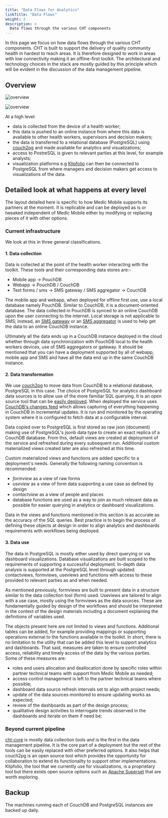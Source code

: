 ```yaml
---
title: "Data Flows for Analytics"
linkTitle: "Data Flows"
weight: 3
description: >
  Data flows through the various CHT components
---
```


In this page we focus on how data flows through the various CHT components. CHT is built to support the delivery of quality community health in hardest to reach areas. It is therefore designed to work in areas with low connectivity making it an offline-first toolkit. The architectural and technology choices in the stack are mostly guided by this principle which will be evident in the discussion of the data management pipeline.


## Overview

![overview](../img/data-flows-overview-1.png)

![overview](../img/data-flows-overview-2.png)

At a high level:

- data is collected from the device of a health worker;
- this data is pushed to an online instance from where this data is available to other health workers, supervisors and decision makers;
- the data is transferred to a relational database (PostgreSQL) using [couch2pg](https://github.com/medic/medic-couch2pg) and made available for analytics and visualizations;
- access to PostreSQL is given to relevant parties at this level, for example analysts;
- visualization platforms e.g [Klipfolio](https://www.klipfolio.com/) can then be connected to PostgreSQL from where managers and decision makers get access to visualizations of the data.


## Detailed look at what happens at every level

The layout detailed here is specific to how Medic Mobile supports its partners at the moment. It is replicable and can be deployed as is or tweaked independent of Medic Mobile either by modifying or replacing pieces of it with other options.

### Current infrastructure

We look at this in three general classifications.

#### 1. Data collection

Data is collected at the point of the health worker interacting with the toolkit. These tools and their corresponding data stores are:-

- Mobile app -> PouchDB
- Webapp -> PouchDB / CouchDB
- Text forms / sms -> SMS gateway / SMS aggregator -> CouchDB

The mobile app and webapp, when deployed for offline first use, use a local database namely PouchDB. Similar to CouchDB, it is a document-oriented database. The data collected in PouchDB is synced to an online CouchDB upon the user connecting to the internet. Local storage is not applicable to SMS; instead, an [SMS gateway](https://github.com/medic/medic-gateway) or an [SMS aggregator](https://africastalking.com) is used to help get the data to an online CouchDB instance.

Ultimately all the data ends up in a CouchDB instance deployed in the cloud whether through data synchronization with PouchDB local to the health workers devices, use of SMS aggregators or gateway. It should be mentioned that you can have a deployment supported by all of webapp, mobile app and SMS and have all the data end up in the same CouchDB instance.

#### 2. Data transformation

We use [couch2pg](https://github.com/medic/medic-couch2pg) to move data from CouchDB to a relational database, PostgreSQL in this case. The choice of PostgreSQL for analytics dashboard data sources is to allow use of the more familiar SQL querying. It is an open source tool that can be [easily deployed](https://github.com/medic/medic-couch2pg#installation-steps-if-applicable). When deployed the service uses [CouchDB's changes feed](https://docs.couchdb.org/en/2.2.0/api/database/changes.html) which allows capturing of everything happening in CouchDB in incremental updates. It is run and monitored by the operating system where it is configured to fetch data at a configurable interval.

Data copied over to PostgreSQL is first stored as raw json (document) making use of PostgreSQL's jsonb data type to create an exact replica of a CouchDB database. From this, default views are created at deployment of the service and refreshed during every subsequent run. Additional custom materialized views created later are also refreshed at this time.

Custom materialized views and functions are added specific to a deployment's needs. Generally the following naming convention is recommended:

- _formview_ as a view of raw forms
- _useview_ as a view of form data supporting a use case as defined by design
- _contactview_ as a view of people and places
- database functions are used as a way to join as much relevant data as possible for easier querying in analytics or dashboard visualizations.

Data in the views and functions mentioned in this section is as accurate as the accuracy of the SQL queries. Best practice is to begin the process of defining these objects at design in order to align analytics and dashboards requirements with workflows being deployed.

#### 3. Data use

The data in PostgreSQL is mostly either used by direct querying or via dashboard visualizations. Database visualizations are built scoped to the requirements of supporting a successful deployment. In-depth data analysis is supported at the PostgreSQL level through updated contactviews, formviews, useviews and functions with access to these provided to relevant parties as and when needed.

As mentioned previously, formviews are built to present data in a structure similar to the data collection tool (form) used. Useviews are tailored to align with a use case, mostly using the formviews as the data sources. These are fundamentally guided by design of the workflows and should be interpreted in the context of the design materials including a document explaining the definitions of variables used.

The objects present here are not limited to views and functions. Additional tables can be added, for example providing mappings or supporting operations external to the functions available in the toolkit. In short, there is no limitation to the utility that can be added this level to support analytics and dashboards. That said, measures are taken to ensure controlled access, reliability and timely access of the data by the various parties. Some of these measures are:

- roles and users allocation and deallocation done by specific roles within partner technical teams with support from Medic Mobile as needed;
- access control management is left to the partner technical teams where possible;
- dashboard data source refresh intervals set to align with project needs;
- update of the data sources monitored to ensure updating works as expected;
- review of the dashboards as part of the design process;
- qualitative design activities to interrogate trends observed in the dashboards and iterate on them if need be;

### Beyond current pipeline

[cht-core](https://github.com/medic/cht-core) is mostly data collection tools and is the first in the data management pipeline. It is the core part of a deployment but the rest of the tools can be easily replaced with other preferred options. It also helps that couch2pg is an open source tool which provides the opportunity for collaboration to extend its functionality to support other implementations. Klipfolio, the tool that we currently use for visualizations, is a proprietary tool but there exists open source options such as [Apache Superset](https://superset.incubator.apache.org/) that are worth exploring.

## Backup

The machines running each of CouchDB and PostgreSQL instances are backed up daily.


